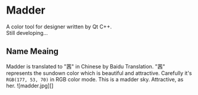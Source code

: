 # Madder
A color tool for designer written by Qt C++.<br>
Still developing...

## Name Meaing
Madder is translated to "茜" in Chinese by Baidu Translation. "茜" represents the sundown color which is beautiful and attractive. Carefully it's `RGB(177, 53, 70)` in RGB color mode.
This is a madder sky. Attractive, as her.
![madder.jpg][]
